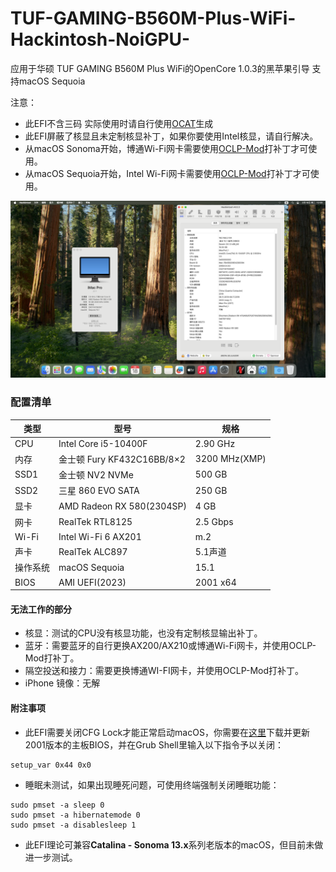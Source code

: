 # TUF-GAMING-B560M-Plus-WiFi-Hackintosh-NoiGPU-
应用于华硕 TUF GAMING B560M Plus WiFi的OpenCore 1.0.3的黑苹果引导 支持macOS Sequoia 

注意：
- 此EFI不含三码 实际使用时请自行使用[OCAT](https://github.com/ic005k/OCAuxiliaryTools)生成
- 此EFI屏蔽了核显且未定制核显补丁，如果你要使用Intel核显，请自行解决。
- 从macOS Sonoma开始，博通Wi-Fi网卡需要使用[OCLP-Mod](https://github.com/laobamac/OCLP-Mod/releases)打补丁才可使用。
- 从macOS Sequoia开始，Intel Wi-Fi网卡需要使用[OCLP-Mod](https://github.com/laobamac/OCLP-Mod/releases)打补丁才可使用。

![Sequoia](image.png)
### 配置清单
|类型|型号|规格|
|---|---|---|
|CPU|Intel Core i5-10400F|2.90 GHz|
|内存|金士顿 Fury KF432C16BB/8×2|3200 MHz(XMP)|
|SSD1|金士顿 NV2 NVMe|500 GB|
|SSD2|三星 860 EVO SATA|250 GB|
|显卡|AMD Radeon RX 580(2304SP)|4 GB|
|网卡|RealTek RTL8125|2.5 Gbps|
|Wi-Fi|Intel Wi-Fi 6 AX201|m.2|
|声卡|RealTek ALC897|5.1声道|
|操作系统|macOS Sequoia|15.1|
|BIOS|AMI UEFI(2023)|2001 x64|

#### 无法工作的部分
- 核显：测试的CPU没有核显功能，也没有定制核显输出补丁。
- 蓝牙：需要蓝牙的自行更换AX200/AX210或博通Wi-Fi网卡，并使用OCLP-Mod打补丁。
- 隔空投送和接力：需要更换博通WI-FI网卡，并使用OCLP-Mod打补丁。
- iPhone 镜像：无解


#### 附注事项
- 此EFI需要关闭CFG Lock才能正常启动macOS，你需要在[这里](https://www.asus.com.cn/motherboards-components/motherboards/tuf-gaming/tuf-gaming-b560m-plus-wifi/helpdesk_bios?model2Name=TUF-GAMING-B560M-PLUS-WIFI)下载并更新2001版本的主板BIOS，并在Grub Shell里输入以下指令予以关闭：
```
setup_var 0x44 0x0
```
- 睡眠未测试，如果出现睡死问题，可使用终端强制关闭睡眠功能：
```
sudo pmset -a sleep 0
sudo pmset -a hibernatemode 0
sudo pmset -a disablesleep 1
```
- 此EFI理论可兼容**Catalina - Sonoma 13.x**系列老版本的macOS，但目前未做进一步测试。
